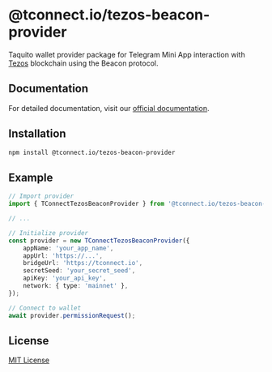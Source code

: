 # @tconnect.io/tezos-beacon-provider

Taquito wallet provider package for Telegram Mini App interaction with [Tezos](https://tezos.com) blockchain using the Beacon protocol.

## Documentation

For detailed documentation, visit our [official documentation](https://t-connect.gitbook.io).

## Installation

```bash
npm install @tconnect.io/tezos-beacon-provider
```

## Example

```typescript
// Import provider
import { TConnectTezosBeaconProvider } from '@tconnect.io/tezos-beacon-provider';

// ...

// Initialize provider
const provider = new TConnectTezosBeaconProvider({
	appName: 'your_app_name',
	appUrl: 'https://...',
	bridgeUrl: 'https://tconnect.io',
	secretSeed: 'your_secret_seed',
	apiKey: 'your_api_key',
	network: { type: 'mainnet' },
});

// Connect to wallet
await provider.permissionRequest();
```

## License

[MIT License](./LICENSE.txt)
